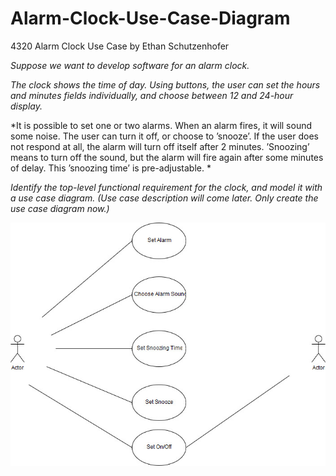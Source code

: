 # Alarm-Clock-Use-Case-Diagram
4320 Alarm Clock Use Case by Ethan Schutzenhofer

*Suppose we want to develop software for an alarm clock.*

*The clock shows the time of day. Using buttons, the user can set the hours and minutes fields individually, and choose between 12 and 24-hour display.*

*It is possible to set one or two alarms. When an alarm fires, it will sound some noise. The user can turn it off, or choose to ’snooze’. If the user does not respond at all, the alarm will turn off itself after 2 minutes. ’Snoozing’ means to turn off the sound, but the alarm will fire again after some minutes of delay. This ’snoozing time’ is pre-adjustable. *

*Identify the top-level functional requirement for the clock, and model it with a use case diagram.  (Use case description will come later.  Only create the use case diagram now.)*
 
 ![Case Use Diagram](https://raw.githubusercontent.com/ews624/Alarm-Clock-Use-Case-Diagram/master/Alarm%20Clock%20Use%20Case%20Diagram.jpg)
